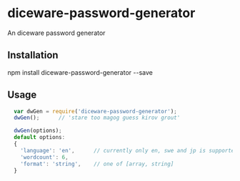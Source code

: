 diceware-password-generator
=========

An diceware password generator

## Installation

  npm install diceware-password-generator --save

## Usage
```javascript 
  var dwGen = require('diceware-password-generator');  
  dwGen();		// 'stare too magog guess kirov grout'  

  dwGen(options);
  default options:  
  {  
  	'language': 'en',	   // currently only en, swe and jp is supported  
  	'wordcount': 6,  
  	'format': 'string',    // one of [array, string]  
  }  
```
